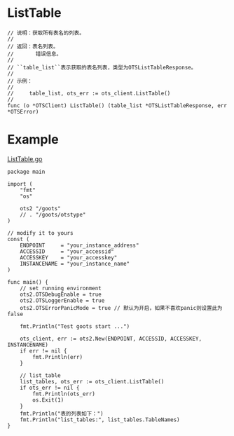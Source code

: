 ListTable
=========
	
	// 说明：获取所有表名的列表。
	//
	// 返回：表名列表。
	//       错误信息。
	//
	// ``table_list``表示获取的表名列表，类型为OTSListTableResponse。
	//
	// 示例：
	//
	//     table_list, ots_err := ots_client.ListTable()
	//
	func (o *OTSClient) ListTable() (table_list *OTSListTableResponse, err *OTSError)

Example
=======
[ListTable.go](https:///goots/blob/master/example/3-ListTable.go)

	package main
	
	import (
		"fmt"
		"os"
	
		ots2 "/goots"
		// . "/goots/otstype"
	)
	
	// modify it to yours
	const (
		ENDPOINT     = "your_instance_address"
		ACCESSID     = "your_accessid"
		ACCESSKEY    = "your_accesskey"
		INSTANCENAME = "your_instance_name"
	)
	
	func main() {
		// set running environment
		ots2.OTSDebugEnable = true
		ots2.OTSLoggerEnable = true
		ots2.OTSErrorPanicMode = true // 默认为开启，如果不喜欢panic则设置此为false
	
		fmt.Println("Test goots start ...")
	
		ots_client, err := ots2.New(ENDPOINT, ACCESSID, ACCESSKEY, INSTANCENAME)
		if err != nil {
			fmt.Println(err)
		}
	
		// list_table
		list_tables, ots_err := ots_client.ListTable()
		if ots_err != nil {
			fmt.Println(ots_err)
			os.Exit(1)
		}
		fmt.Println("表的列表如下：")
		fmt.Println("list_tables:", list_tables.TableNames)
	}